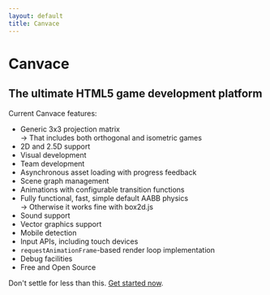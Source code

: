 ```yaml
---
layout: default
title: Canvace
---
```

Canvace
=======

The ultimate HTML5 game development platform
--------------------------------------------

Current Canvace features:

*	Generic 3x3 projection matrix  
	&rarr;	That includes both orthogonal and isometric games
*	2D and 2.5D support
*	Visual development
*	Team development
*	Asynchronous asset loading with progress feedback
*	Scene graph management
*	Animations with configurable transition functions
*	Fully functional, fast, simple default AABB physics  
	&rarr;	Otherwise it works fine with box2d.js
*	Sound support
*	Vector graphics support
*	Mobile detection
*	Input APIs, including touch devices
*	`requestAnimationFrame`-based render loop implementation
*	Debug facilities
*	Free and Open Source

Don't settle for less than this. [Get started now](tutorials/index.html).
